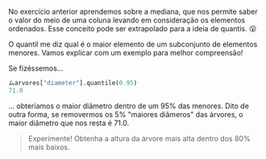 No exercício anterior aprendemos sobre a mediana, que nos permite saber o valor do meio de uma coluna levando em consideração os elementos ordenados. Esse conceito pode ser extrapolado para a ideia de quantis. 😮

O quantil me diz qual é o maior elemento de um subconjunto de elementos menores. Vamos explicar com um exemplo para melhor compreensão!

Se fizéssemos...

```python
ムarvores["diameter"].quantile(0.95)
71.0
```

... obteríamos o maior diâmetro dentro de um 95% das menores. Dito de outra forma, se removermos os 5% "maiores diâmeros" das árvores, o maior diâmetro que nos resta é 71.0.
 

> Experimente! Obtenha a altura da árvore mais alta dentro dos 80% mais baixos.
